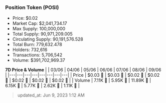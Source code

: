 
  ### Position Token (POSI)
  - Price: $0.02
  - Market Cap: $2,041,734.17
  - Max Supply: 100,000,000
  - Total Supply: 90,971,209.005
  - Circulating Supply: 90,191,576.528
  - Total Burn: 779,632.478
  - Holders: 732,616
  - Transactions: 5,706,542
  - Volume: $391,702,969.37

  **7D Price & Volume**
  | | 03&#x2F;06 | 04&#x2F;06 | 05&#x2F;06 | 06&#x2F;06 | 07&#x2F;06 | 08&#x2F;06 | 09&#x2F;06 |
  |---|---|---|---|---|---|---|---|
  | Price | $0.03 🚀 | $0.03 🔻 | $0.02 🔻 | $0.02 🔻 | $0.02 🔻 | $0.02 🔻 | $0.02 🔻 |
  | Volume | 7.11K 🚀 | 5.95K 🔻 | 11.89K 🚀 | 6.15K 🔻 | 5.77K 🔻 | 2.62K 🔻 | 1.11K 🔻 |

  > updated_at: Jun 9, 2023 1:12 AM

